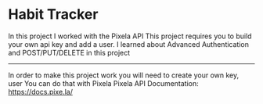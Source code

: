 # Habit Tracker
In this project I worked with the Pixela API 
This project requires you to build your own api key and add a user. 
I learned about Advanced Authentication and POST/PUT/DELETE in this project 
 
_______________________

In order to make this project work you will need to create your own key, user 
You can do that with Pixela 
Pixela API Documentation: https://docs.pixe.la/
